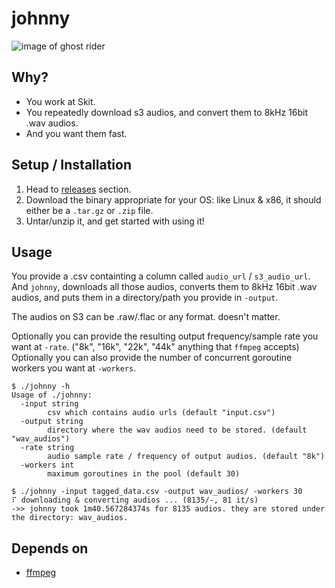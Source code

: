 # johnny

![image of ghost rider](https://i.pinimg.com/736x/77/93/c6/7793c64d4fa2d4d32560e978070d90c8.jpg "Johnny Blaze")

## Why?

* You work at Skit.
* You repeatedly download s3 audios, and convert them to 8kHz 16bit .wav audios.
* And you want them fast.


## Setup / Installation

1. Head to [releases](https://github.com/skit-ai/johnny/releases) section.
2. Download the binary appropriate for your OS: like Linux & x86, it should either be a `.tar.gz` or `.zip` file.
3. Untar/unzip it, and get started with using it!

## Usage

You provide a .csv containting a column called `audio_url` / `s3_audio_url`.
And `johnny`, downloads all those audios, converts them to 8kHz 16bit .wav audios, and puts them in a directory/path you provide in `-output`.

The audios on S3 can be .raw/.flac or any format. doesn't matter.

Optionally you can provide the resulting output frequency/sample rate you want at `-rate`. ("8k", "16k", "22k", "44k" anything that `ffmpeg` accepts)
Optionally you can also provide the number of concurrent goroutine workers you want at `-workers`.


```
$ ./johnny -h
Usage of ./johnny:
  -input string
    	csv which contains audio urls (default "input.csv")
  -output string
    	directory where the wav audios need to be stored. (default "wav_audios")
  -rate string
    	audio sample rate / frequency of output audios. (default "8k")
  -workers int
    	maximum goroutines in the pool (default 30)
```


```
$ ./johnny -input tagged_data.csv -output wav_audios/ -workers 30
⠏ downloading & converting audios ... (8135/-, 81 it/s) 
->> johnny took 1m40.567284374s for 8135 audios. they are stored under the directory: wav_audios.
```

## Depends on

* [ffmpeg](https://www.ffmpeg.org/)


